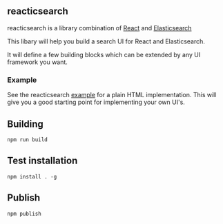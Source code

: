 ## reacticsearch

reacticsearch is a library combination of [React](https://reactjs.org) and [Elasticsearch](https://www.elastic.co/products/elasticsearch)

This libary will help you build a search UI for React and Elasticsearch.

It will define a few building blocks which can be extended by any UI framework you want.

### Example
See the reacticsearch [example](src/example) for a plain HTML implementation.
This will give you a good starting point for implementing your own UI's.

## Building

    npm run build

## Test installation

    npm install . -g

## Publish

    npm publish
